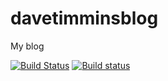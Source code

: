davetimminsblog
===============

My blog

[![Build Status](https://travis-ci.org/davetimmins/davetimminsblog.svg?branch=master)](https://travis-ci.org/davetimmins/davetimminsblog) [![Build status](https://ci.appveyor.com/api/projects/status/vh1grm7vhgox9uvf)](https://ci.appveyor.com/project/davetimmins/davetimminsblog)
